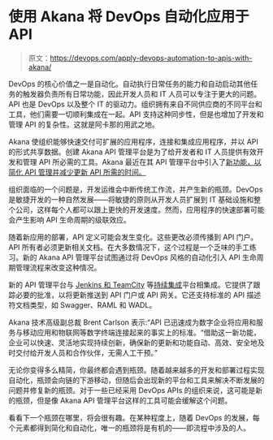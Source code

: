 # 使用 Akana 将 DevOps 自动化应用于 API

> 原文：<https://devops.com/apply-devops-automation-to-apis-with-akana/>

DevOps 的核心价值之一是自动化。自动执行日常任务的能力和自动启动其他任务的触发器负责所有日常功能，因此开发人员和 IT 人员可以专注于更大的问题。API 也是 DevOps 以及整个 IT 的驱动力。组织拥有来自不同供应商的不同平台和工具，他们需要一切顺利集成在一起。API 支持这种同步性，但是也增加了开发和管理 API 的复杂性。这就是阿卡那的用武之地。

Akana 使组织能够快速交付可扩展的应用程序，连接和集成应用程序，并以 API 的形式共享数据。创建 Akana API 管理平台是为了给开发者和 IT 人员提供有效开发和管理 API 所必需的工具。Akana 最近在其 API 管理平台中引入了[新功能，以简化 API 管理并减少更新 API 所需的时间。](https://devops.com/2015/04/22/the-continuous-continuousness-of-devops/)

组织面临的一个问题是，开发运维会中断传统工作流，并产生新的瓶颈。DevOps 是敏捷开发的一种自然发展——将敏捷的原则从开发人员扩展到 IT 基础设施和整个公司，这样每个人都可以跟上更快的开发速度。然而，应用程序的快速部署可能会产生影响 API 生命周期的级联效应。

随着新应用的部署，API 定义可能会发生变化。这些更改必须传播到 API 门户。API 所有者必须更新相关文档。在大多数情况下，这个过程是一个乏味的手工练习。新的 Akana API 管理平台试图通过将 DevOps 风格的自动化引入 API 生命周期管理流程来改变这种情况。

新的 API 管理平台与 [Jenkins 和 TeamCity](https://devops.com/2015/05/06/step-step-dataart-processes-application-backlogs-converting-legacy-apps-devops-approaches/) 等[持续集成](https://devops.com/2015/04/22/the-continuous-continuousness-of-devops/)平台相集成。它提供了跟踪必要的批准，以将更新推送到 API 门户或 API 网关。它还支持标准的 API 描述符文档类型，如 Swagger、RAML 和 WADL。

Akana 技术高级副总裁 Brent Carlson 表示:“API 已迅速成为数字企业将应用和服务与移动应用和物联网等数字终端连接起来的事实上的标准。“借助这一新功能，企业可以快速、灵活地实现持续创新，确保新的更新和功能自动、高效、安全地及时交付给开发人员和合作伙伴，无需人工干预。”

无论你变得多么精简，你最终都会遇到瓶颈。随着越来越多的开发和部署过程实现自动化，瓶颈会向链的下游移动，但随后会出现新的平台和工具来解决不断发展的问题并修复新的瓶颈。对于一些已经采用 DevOps APIs 的组织来说，这可能是新的瓶颈，但是像 Akana API 管理平台这样的工具可能会缓解这个问题。

看看下一个瓶颈在哪里，将会很有趣。在某种程度上，随着 DevOps 的发展，每个元素都得到简化和自动化，唯一的瓶颈将是有机的——即流程中涉及的人。